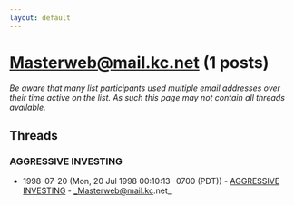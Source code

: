 ```yaml
---
layout: default
---
```


# Masterweb@mail.kc.net (1 posts)

_Be aware that many list participants used multiple email addresses over their time active on the list. As such this page may not contain all threads available._

## Threads

### AGGRESSIVE INVESTING
+ 1998-07-20 (Mon, 20 Jul 1998 00:10:13 -0700 (PDT)) - [AGGRESSIVE INVESTING](/archive/1998/07/bbc1cc6b442bcc682c91ad5000043d3eaf6a4bdd4b9ea0191763d7a5de968abe) - _Masterweb@mail.kc.net_

